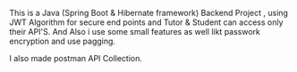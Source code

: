 This is a Java (Spring Boot & Hibernate framework) Backend Project , using JWT Algorithm for secure end points and Tutor & Student can access only their API'S. 
And Also i use some small features as well likt passwork encryption and use pagging.

I also made postman API Collection.
